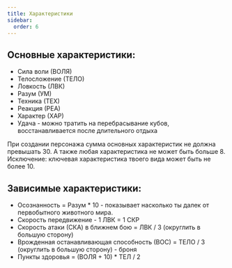 ```yaml
---
title: Характеристики
sidebar:
  order: 6
---
```


## Основные характеристики:

- Сила воли (ВОЛЯ)
- Телосложение (ТЕЛО)
- Ловкость (ЛВК)
- Разум (УМ)
- Техника (ТЕХ)
- Реакция (РЕА)
- Характер (ХАР)
- Удача - можно тратить на перебрасывание кубов, восстанавливается после длительного отдыха

При создании персонажа сумма основных характеристик не должна превышать 30.
А также любая характеристика не может быть больше 8. Исключение: ключевая характеристика
твоего вида может быть не более 10.

## Зависимые характеристики:

- Осознанность = Разум \* 10 - показывает насколько ты далек от первобытного животного мира.
- Скорость передвижение - 1 ЛВК = 1 СКР
- Скорость атаки (СКА) в ближнем бою = ЛВК / 3 (округлить в большую сторону)
- Врожденная останавливающая способность (ВОС) = ТЕЛО / 3 (округлить в большую сторону) - броня
- Пункты здоровья = (ВОЛЯ + 10) \* ТЕЛ / 2

